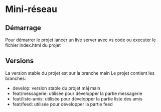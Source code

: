 # Mini-réseau

## Démarrage

Pour démarrer le projet lancer un live server avec vs code ou executer le fichier index.html du projet

## Versions

La version stable du projet est sur la branche main
Le projet contient les branches:
- develop: version stable du projet màj main
- feat/messagerie: utilisée pour développer la partie messagerie
- feat/liste-amis: utilisée pour développer la partie liste des amis
- feat/feed: utilisée pour développer la partie feed
